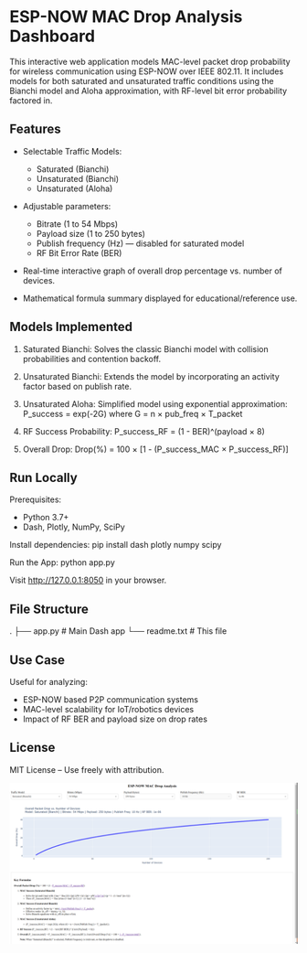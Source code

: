 ESP-NOW MAC Drop Analysis Dashboard
===================================

This interactive web application models MAC-level packet drop probability for wireless communication using ESP-NOW over IEEE 802.11. It includes models for both saturated and unsaturated traffic conditions using the Bianchi model and Aloha approximation, with RF-level bit error probability factored in.

Features
--------

- Selectable Traffic Models:
  - Saturated (Bianchi)
  - Unsaturated (Bianchi)
  - Unsaturated (Aloha)

- Adjustable parameters:
  - Bitrate (1 to 54 Mbps)
  - Payload size (1 to 250 bytes)
  - Publish frequency (Hz) — disabled for saturated model
  - RF Bit Error Rate (BER)

- Real-time interactive graph of overall drop percentage vs. number of devices.
- Mathematical formula summary displayed for educational/reference use.

Models Implemented
------------------

1. Saturated Bianchi:
   Solves the classic Bianchi model with collision probabilities and contention backoff.

2. Unsaturated Bianchi:
   Extends the model by incorporating an activity factor based on publish rate.

3. Unsaturated Aloha:
   Simplified model using exponential approximation:
   P_success = exp(-2G)
   where G = n × pub_freq × T_packet

4. RF Success Probability:
   P_success_RF = (1 - BER)^(payload × 8)

5. Overall Drop:
   Drop(%) = 100 × [1 - (P_success_MAC × P_success_RF)]

Run Locally
-----------

Prerequisites:
- Python 3.7+
- Dash, Plotly, NumPy, SciPy

Install dependencies:
    pip install dash plotly numpy scipy

Run the App:
    python app.py

Visit http://127.0.0.1:8050 in your browser.

File Structure
--------------

.
├── app.py          # Main Dash app
└── readme.txt      # This file

Use Case
--------

Useful for analyzing:
- ESP-NOW based P2P communication systems
- MAC-level scalability for IoT/robotics devices
- Impact of RF BER and payload size on drop rates

License
-------

MIT License – Use freely with attribution.


![Drop Analysis preview](preview.png)
